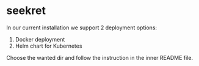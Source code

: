 seekret
=======
In our current installation we support 2 deployment options:
1. Docker deployment 
2. Helm chart for Kubernetes

Choose the wanted dir and follow the instruction in the inner README file.
